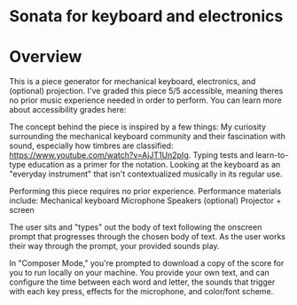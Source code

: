 # Sonata for keyboard and electronics

# Overview
This is a piece generator for mechanical keyboard, electronics, and (optional) projection. I've graded this piece 5/5 accessible, meaning theres no prior music experience
needed in order to perform. You can learn more about accessibility grades here: 

The concept behind the piece is inspired by a few things:
    My curiosity surrounding the mechanical keyboard community and their fascination with sound, especially how timbres are classified: https://www.youtube.com/watch?v=AjJT1Un2pIg.
    Typing tests and learn-to-type education as a primer for the notation.
    Looking at the keyboard as an "everyday instrument" that isn't contextualized musically in its regular use.

Performing this piece requires no prior experience.
Performance materials include:
    Mechanical keyboard
    Microphone
    Speakers
    (optional) Projector + screen

The user sits and "types" out the body of text following the onscreen prompt that progresses through the chosen body of text. As the user works their way through the prompt, your
provided sounds play.

In "Composer Mode," you're prompted to download a copy of the score for you to run locally on your machine. You provide your own text, and can configure the time between each word 
and letter, the sounds that trigger with each key press, effects for the microphone, and color/font scheme. 